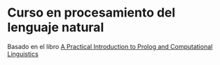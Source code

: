 # Curso en procesamiento del lenguaje natural

Basado en el libro [A Practical Introduction to Prolog and Computational Linguistics](http://www.ling.helsinki.fi/kit/2004k/ctl272/Bangor/clbook.html)



